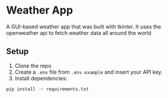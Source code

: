 # Weather App

A GUI-based weather app that was built with tkinter. It uses the openweather api to fetch weather data all around the world

## Setup

1. Clone the repo
2. Create a `.env` file from `.env.example` and insert your API key.
3. Install dependencies:

```bash
pip install -r requirements.txt
